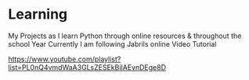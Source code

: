 # Learning
My Projects as I learn Python through online resources &amp; throughout the school Year
Currently I am following Jabrils online Video Tutorial 

https://www.youtube.com/playlist?list=PL0nQ4vmdWaA3GLsZESEkBiIAEvnDEge8D
